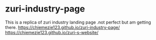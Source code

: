 # zuri-industry-page
This is a replica of zuri industry landing page .not perfect but am getting there.
https://chiemezie123.github.io/zuri-industry-page/
 https://chiemezie123.github.io/zuri-s-website/
